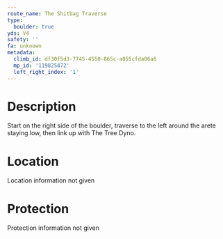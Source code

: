 ```yaml
---
route_name: The Shitbag Traverse
type:
  boulder: true
yds: V4
safety: ''
fa: unknown
metadata:
  climb_id: df30f5d3-7745-4550-865c-a055cfda86a6
  mp_id: '119825472'
  left_right_index: '1'
---
```

# Description
Start on the right side of the boulder, traverse to the left around the arete staying low, then link up with The Tree Dyno.

# Location
Location information not given

# Protection
Protection information not given
